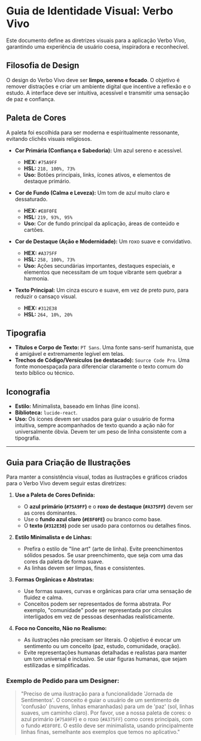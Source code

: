 # Guia de Identidade Visual: Verbo Vivo

Este documento define as diretrizes visuais para a aplicação Verbo Vivo, garantindo uma experiência de usuário coesa, inspiradora e reconhecível.

## Filosofia de Design

O design do Verbo Vivo deve ser **limpo, sereno e focado**. O objetivo é remover distrações e criar um ambiente digital que incentive a reflexão e o estudo. A interface deve ser intuitiva, acessível e transmitir uma sensação de paz e confiança.

## Paleta de Cores

A paleta foi escolhida para ser moderna e espiritualmente ressonante, evitando clichês visuais religiosos.

- **Cor Primária (Confiança e Sabedoria):** Um azul sereno e acessível.
  - **HEX:** `#75A9FF`
  - **HSL:** `218, 100%, 73%`
  - **Uso:** Botões principais, links, ícones ativos, e elementos de destaque primário.

- **Cor de Fundo (Calma e Leveza):** Um tom de azul muito claro e dessaturado.
  - **HEX:** `#E8F0FE`
  - **HSL:** `219, 93%, 95%`
  - **Uso:** Cor de fundo principal da aplicação, áreas de conteúdo e cartões.

- **Cor de Destaque (Ação e Modernidade):** Um roxo suave e convidativo.
  - **HEX:** `#A375FF`
  - **HSL:** `258, 100%, 73%`
  - **Uso:** Ações secundárias importantes, destaques especiais, e elementos que necessitam de um toque vibrante sem quebrar a harmonia.

- **Texto Principal:** Um cinza escuro e suave, em vez de preto puro, para reduzir o cansaço visual.
  - **HEX:** `#312E38`
  - **HSL:** `264, 10%, 20%`

## Tipografia

- **Títulos e Corpo de Texto:** `PT Sans`. Uma fonte sans-serif humanista, que é amigável e extremamente legível em telas.
- **Trechos de Código/Versículos (se destacado):** `Source Code Pro`. Uma fonte monoespaçada para diferenciar claramente o texto comum do texto bíblico ou técnico.

## Iconografia

- **Estilo:** Minimalista, baseado em linhas (line icons).
- **Biblioteca:** `lucide-react`.
- **Uso:** Os ícones devem ser usados para guiar o usuário de forma intuitiva, sempre acompanhados de texto quando a ação não for universalmente óbvia. Devem ter um peso de linha consistente com a tipografia.

---

## Guia para Criação de Ilustrações

Para manter a consistência visual, todas as ilustrações e gráficos criados para o Verbo Vivo devem seguir estas diretrizes:

1.  **Use a Paleta de Cores Definida:**
    *   O **azul primário (`#75A9FF`)** e o **roxo de destaque (`#A375FF`)** devem ser as cores dominantes.
    *   Use o **fundo azul claro (`#E8F0FE`)** ou branco como base.
    *   O **texto (`#312E38`)** pode ser usado para contornos ou detalhes finos.

2.  **Estilo Minimalista e de Linhas:**
    *   Prefira o estilo de "line art" (arte de linha). Evite preenchimentos sólidos pesados. Se usar preenchimento, que seja com uma das cores da paleta de forma suave.
    *   As linhas devem ser limpas, finas e consistentes.

3.  **Formas Orgânicas e Abstratas:**
    *   Use formas suaves, curvas e orgânicas para criar uma sensação de fluidez e calma.
    *   Conceitos podem ser representados de forma abstrata. Por exemplo, "comunidade" pode ser representada por círculos interligados em vez de pessoas desenhadas realisticamente.

4.  **Foco no Conceito, Não no Realismo:**
    *   As ilustrações não precisam ser literais. O objetivo é evocar um sentimento ou um conceito (paz, estudo, comunidade, oração).
    *   Evite representações humanas detalhadas e realistas para manter um tom universal e inclusivo. Se usar figuras humanas, que sejam estilizadas e simplificadas.

### Exemplo de Pedido para um Designer:

> "Preciso de uma ilustração para a funcionalidade 'Jornada de Sentimentos'. O conceito é guiar o usuário de um sentimento de 'confusão' (nuvens, linhas emaranhadas) para um de 'paz' (sol, linhas suaves, um caminho claro). Por favor, use a nossa paleta de cores: o azul primário (`#75A9FF`) e o roxo (`#A375FF`) como cores principais, com o fundo `#E8F0FE`. O estilo deve ser minimalista, usando principalmente linhas finas, semelhante aos exemplos que temos no aplicativo."
